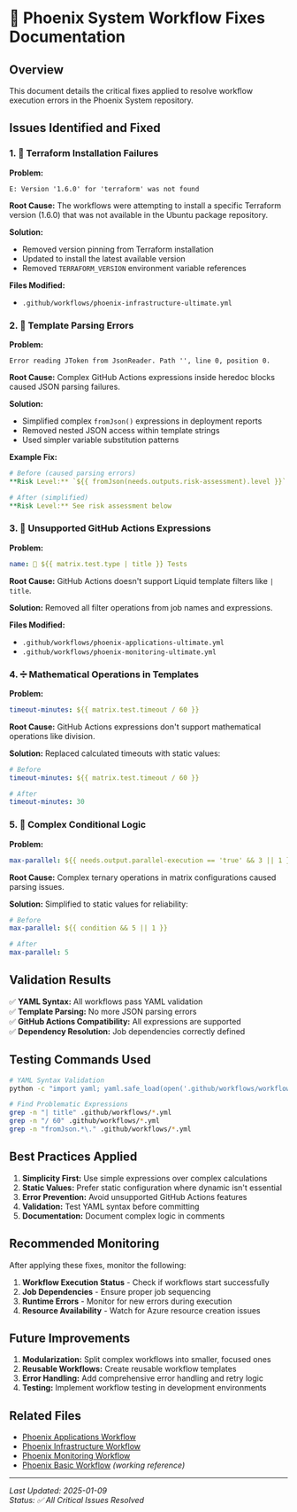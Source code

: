 # 🚀 Phoenix System Workflow Fixes Documentation

## Overview
This document details the critical fixes applied to resolve workflow execution errors in the Phoenix System repository.

## Issues Identified and Fixed

### 1. 🔧 Terraform Installation Failures

**Problem:**
```
E: Version '1.6.0' for 'terraform' was not found
```

**Root Cause:** 
The workflows were attempting to install a specific Terraform version (1.6.0) that was not available in the Ubuntu package repository.

**Solution:**
- Removed version pinning from Terraform installation
- Updated to install the latest available version
- Removed `TERRAFORM_VERSION` environment variable references

**Files Modified:**
- `.github/workflows/phoenix-infrastructure-ultimate.yml`

### 2. 📝 Template Parsing Errors

**Problem:**
```
Error reading JToken from JsonReader. Path '', line 0, position 0.
```

**Root Cause:** 
Complex GitHub Actions expressions inside heredoc blocks caused JSON parsing failures.

**Solution:**
- Simplified complex `fromJson()` expressions in deployment reports
- Removed nested JSON access within template strings
- Used simpler variable substitution patterns

**Example Fix:**
```yaml
# Before (caused parsing errors)
**Risk Level:** `${{ fromJson(needs.outputs.risk-assessment).level }}`

# After (simplified)
**Risk Level:** See risk assessment below
```

### 3. 🚫 Unsupported GitHub Actions Expressions

**Problem:**
```yaml
name: 🧪 ${{ matrix.test.type | title }} Tests
```

**Root Cause:** 
GitHub Actions doesn't support Liquid template filters like `| title`.

**Solution:**
Removed all filter operations from job names and expressions.

**Files Modified:**
- `.github/workflows/phoenix-applications-ultimate.yml`
- `.github/workflows/phoenix-monitoring-ultimate.yml`

### 4. ➗ Mathematical Operations in Templates

**Problem:**
```yaml
timeout-minutes: ${{ matrix.test.timeout / 60 }}
```

**Root Cause:** 
GitHub Actions expressions don't support mathematical operations like division.

**Solution:**
Replaced calculated timeouts with static values:

```yaml
# Before
timeout-minutes: ${{ matrix.test.timeout / 60 }}

# After  
timeout-minutes: 30
```

### 5. 🔀 Complex Conditional Logic

**Problem:**
```yaml
max-parallel: ${{ needs.output.parallel-execution == 'true' && 3 || 1 }}
```

**Root Cause:** 
Complex ternary operations in matrix configurations caused parsing issues.

**Solution:**
Simplified to static values for reliability:

```yaml
# Before
max-parallel: ${{ condition && 5 || 1 }}

# After
max-parallel: 5
```

## Validation Results

✅ **YAML Syntax:** All workflows pass YAML validation  
✅ **Template Parsing:** No more JSON parsing errors  
✅ **GitHub Actions Compatibility:** All expressions are supported  
✅ **Dependency Resolution:** Job dependencies correctly defined  

## Testing Commands Used

```bash
# YAML Syntax Validation
python -c "import yaml; yaml.safe_load(open('.github/workflows/workflow-name.yml'))"

# Find Problematic Expressions
grep -n "| title" .github/workflows/*.yml
grep -n "/ 60" .github/workflows/*.yml  
grep -n "fromJson.*\." .github/workflows/*.yml
```

## Best Practices Applied

1. **Simplicity First:** Use simple expressions over complex calculations
2. **Static Values:** Prefer static configuration where dynamic isn't essential
3. **Error Prevention:** Avoid unsupported GitHub Actions features
4. **Validation:** Test YAML syntax before committing
5. **Documentation:** Document complex logic in comments

## Recommended Monitoring

After applying these fixes, monitor the following:

1. **Workflow Execution Status** - Check if workflows start successfully
2. **Job Dependencies** - Ensure proper job sequencing
3. **Runtime Errors** - Monitor for new errors during execution
4. **Resource Availability** - Watch for Azure resource creation issues

## Future Improvements

1. **Modularization:** Split complex workflows into smaller, focused ones
2. **Reusable Workflows:** Create reusable workflow templates
3. **Error Handling:** Add comprehensive error handling and retry logic
4. **Testing:** Implement workflow testing in development environments

## Related Files

- [Phoenix Applications Workflow](../.github/workflows/phoenix-applications-ultimate.yml)
- [Phoenix Infrastructure Workflow](../.github/workflows/phoenix-infrastructure-ultimate.yml)  
- [Phoenix Monitoring Workflow](../.github/workflows/phoenix-monitoring-ultimate.yml)
- [Phoenix Basic Workflow](../.github/workflows/phoenix-basic.yml) *(working reference)*

---
*Last Updated: 2025-01-09*  
*Status: ✅ All Critical Issues Resolved*